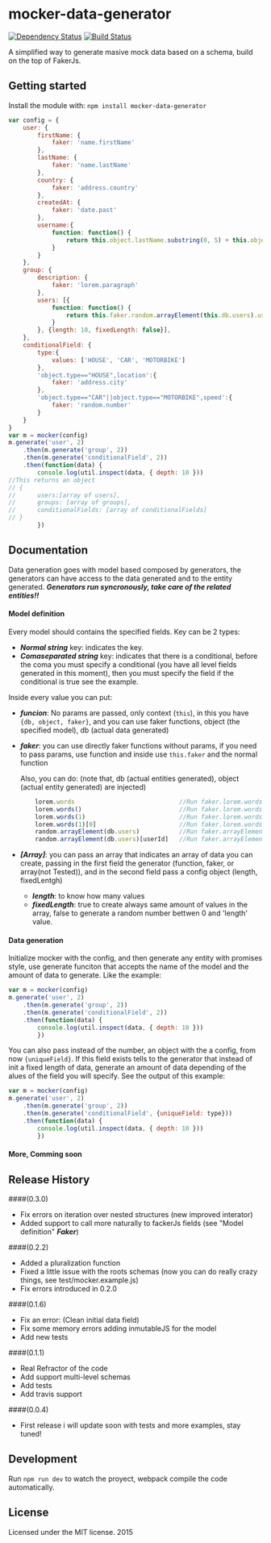 # mocker-data-generator

[![Dependency Status](https://david-dm.org/danibram/mocker-data-generator.svg)](https://david-dm.org/danibram/mocker-data-generator) [![Build Status](https://travis-ci.org/danibram/mocker-data-generator.svg)](https://travis-ci.org/danibram/mocker-data-generator)

A simplified way to generate masive mock data based on a schema, build on the top of FakerJs.

## Getting started

Install the module with: `npm install mocker-data-generator`

```javascript
var config = {
    user: {
        firstName: {
            faker: 'name.firstName'
        },
        lastName: {
            faker: 'name.lastName'
        },
        country: {
            faker: 'address.country'
        },
        createdAt: {
            faker: 'date.past'
        },
        username:{
            function: function() {
                return this.object.lastName.substring(0, 5) + this.object.firstName.substring(0, 3) + Math.floor(Math.random() * 10)
            }
        }
    },
    group: {
        description: {
            faker: 'lorem.paragraph'
        },
        users: [{
            function: function() {
                return this.faker.random.arrayElement(this.db.users).username
            }
        }, {length: 10, fixedLength: false}],
    },
    conditionalField: {
        type:{
            values: ['HOUSE', 'CAR', 'MOTORBIKE']
        },
        'object.type=="HOUSE",location':{
            faker: 'address.city'
        },
        'object.type=="CAR"||object.type=="MOTORBIKE",speed':{
            faker: 'random.number'
        }
    }
}
var m = mocker(config)
m.generate('user', 2)
    .then(m.generate('group', 2))
    .then(m.generate('conditionalField', 2))
    .then(function(data) {
        console.log(util.inspect(data, { depth: 10 }))
//This returns an object
// {
//      users:[array of users],
//      groups: [array of groups],
//      conditionalFields: [array of conditionalFields]
// }
        })
```

## Documentation
Data generation goes with model based composed by generators, the generators can have access to the data generated and to the entity generated. ***Generators run syncronously, take care of the related entities!!***

#### Model definition

Every model should contains the specified fields. Key can be 2 types:

- ***Normal string*** key: indicates the key.
- ***Comaseparated string*** key: indicates that there is a conditional, before the coma you must specify a conditional (you have all level fields generated in this moment), then you must specify the field if the conditional is true see the example.

Inside every value you can put:

- ***funcion***: No params are passed, only context (```this```), in this you have ```{db, object, faker}```, and you can use faker functions, object (the specified model), db (actual data generated)
- ***faker***: you can use directly faker functions without params, if you need to pass params, use function and inside use ```this.faker``` and the normal function

    Also, you can do: (note that, db (actual entities generated), object (actual entity generated) are injected)
    ```javascript
        lorem.words                             //Run faker.lorem.words
        lorem.words()                           //Run faker.lorem.words
        lorem.words(1)                          //Run faker.lorem.words(1)
        lorem.words(1)[0]                       //Run faker.lorem.words(1) and take the first
        random.arrayElement(db.users)           //Run faker.arrayElement over a generated user entity
        random.arrayElement(db.users)[userId]   //Run faker.arrayElement over a generated user entity and take the userId only
    ```

- ***[Array]***: you can pass an array that indicates an array of data you can create, passing in the first field the generator (function, faker, or array(not Tested)), and in the second field pass a config object (length, fixedLentgh)
   - ***length***: to know how many values
   - ***fixedLength***: true to create always same amount of values in the array, false to generate a random number bettwen 0 and 'length' value.

#### Data generation
Initialize mocker with the config, and then generate any entity with promises style, use generate funciton that accepts the name of the model and the amount of data to generate. Like the example:

```javascript
var m = mocker(config)
m.generate('user', 2)
    .then(m.generate('group', 2))
    .then(m.generate('conditionalField', 2))
    .then(function(data) {
        console.log(util.inspect(data, { depth: 10 }))
        })
```

You can also pass instead of the number, an object with the a config, from now ```{uniqueField}```. If this field exists tells to the generator that instead of init a fixed length of data, generate an amount of data depending of the alues of the field you will specify. See the output of this example:

```javascript
var m = mocker(config)
m.generate('user', 2)
    .then(m.generate('group', 2))
    .then(m.generate('conditionalField', {uniqueField: type}))
    .then(function(data) {
        console.log(util.inspect(data, { depth: 10 }))
        })
```

#### More, Comming soon

## Release History

####(0.3.0)
- Fix errors on iteration over nested structures (new improved interator)
- Added support to call more naturally to fackerJs fields (see "Model definition" ***Faker***)

####(0.2.2)
- Added a pluralization function
- Fixed a little issue with the roots schemas (now you can do really crazy things, see test/mocker.example.js)
- Fix errors introduced in 0.2.0

####(0.1.6)
- Fix an error: (Clean initial data field)
- Fix some memory errors adding inmutableJS for the model
- Add new tests

####(0.1.1)
- Real Refractor of the code
- Add support multi-level schemas
- Add tests
- Add travis support

####(0.0.4)
- First release i will update soon with tests and more examples, stay tuned!

## Development

Run ```npm run dev``` to watch the proyect, webpack compile the code automatically.

## License
Licensed under the MIT license. 2015
